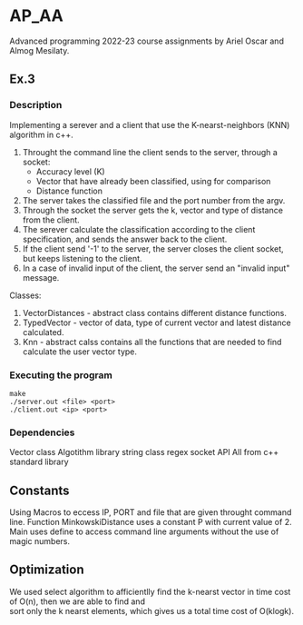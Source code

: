 # AP_AA

Advanced programming 2022-23 course assignments by Ariel Oscar and Almog Mesilaty.

## Ex.3

### Description

Implementing a serever and a client that use the K-nearst-neighbors (KNN) algorithm in c++.
  1. Throught the command line the client sends to the server, through a socket:
      - Accuracy level (K)
      - Vector that have already been classified, using for comparison
      - Distance function
  2. The server takes the classified file and the port number from the argv.
  3. Through the socket the server gets the k, vector and type of distance from the client.
  4. The serever calculate the classification  according to the client specification, and sends the answer back to the client.
  5. If the client send '-1' to the server, the server closes the client socket, but keeps listening to the client. 
  6. In a case of invalid input of the client, the server send an "invalid input" message.
 
Classes:
  1. VectorDistances - abstract class contains different distance functions.
  2. TypedVector - vector of data, type of current vector and latest distance calculated.
  3. Knn - abstract calss contains all the functions that are needed to find calculate the user vector type.
 
### Executing the program

```
make
./server.out <file> <port>
./client.out <ip> <port>
```

### Dependencies

Vector class
Algotithm library
string class
regex
socket API
All from c++ standard library

## Constants

Using Macros to eccess IP, PORT and file that are given throught command line.
Function MinkowskiDistance uses a constant P with current value of 2.
Main uses define to access command line arguments without the use of magic numbers.

## Optimization

We used select algorithm to afficientlly find the k-nearst vector in time cost of O(n), then we are able to find and  
sort only the k nearst elements, which gives us a total time cost of O(klogk).


